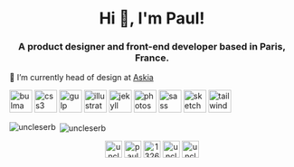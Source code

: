 <h1 align="center">Hi 👋, I'm Paul!</h1>
<h3 align="center">A product designer and front-end developer based in Paris, France.</h3>

🔭 I’m currently head of design at [Askia](https://www.askia.com)

<p align="left"><img src="https://raw.githubusercontent.com/gilbarbara/logos/804dc257b59e144eaca5bc6ffd16949752c6f789/logos/bulma.svg" alt="bulma" width="40" height="40"/> <img src="https://devicons.github.io/devicon/devicon.git/icons/css3/css3-original-wordmark.svg" alt="css3" width="40" height="40"/> <img src="https://devicons.github.io/devicon/devicon.git/icons/gulp/gulp-plain.svg" alt="gulp" width="40" height="40"/> <img src="https://www.vectorlogo.zone/logos/adobe_illustrator/adobe_illustrator-icon.svg" alt="illustrator" width="40" height="40"/> <img src="https://www.vectorlogo.zone/logos/jekyllrb/jekyllrb-icon.svg" alt="jekyll" width="40" height="40"/> <img src="https://devicons.github.io/devicon/devicon.git/icons/photoshop/photoshop-plain.svg" alt="photoshop" width="40" height="40"/> <img src="https://devicons.github.io/devicon/devicon.git/icons/sass/sass-original.svg" alt="sass" width="40" height="40"/> <img src="https://www.vectorlogo.zone/logos/sketchapp/sketchapp-icon.svg" alt="sketch" width="40" height="40"/> <img src="https://www.vectorlogo.zone/logos/tailwindcss/tailwindcss-icon.svg" alt="tailwind" width="40" height="40"/></p><p><img align="left" src="https://github-readme-stats.vercel.app/api/top-langs/?username=uncleserb&layout=compact&hide=html" alt="uncleserb" /></p>

<p>&nbsp;<img align="center" src="https://github-readme-stats.vercel.app/api?username=uncleserb&show_icons=true" alt="uncleserb" /></p>

<p align="center">
<a href="https://twitter.com/uncleserb" target="blank"><img align="center" src="https://cdn.jsdelivr.net/npm/simple-icons@3.0.1/icons/twitter.svg" alt="uncleserb" height="30" width="30" /></a>
<a href="https://linkedin.com/in/paulmcduffeenevin" target="blank"><img align="center" src="https://cdn.jsdelivr.net/npm/simple-icons@3.0.1/icons/linkedin.svg" alt="paulmcduffeenevin" height="30" width="30" /></a>
<a href="https://stackoverflow.com/users/13267139" target="blank"><img align="center" src="https://cdn.jsdelivr.net/npm/simple-icons@3.0.1/icons/stackoverflow.svg" alt="13267139" height="30" width="30" /></a>
<a href="https://instagram.com/uncleserb" target="blank"><img align="center" src="https://cdn.jsdelivr.net/npm/simple-icons@3.0.1/icons/instagram.svg" alt="uncleserb" height="30" width="30" /></a>
<a href="https://dribbble.com/uncleserb" target="blank"><img align="center" src="https://cdn.jsdelivr.net/npm/simple-icons@3.0.1/icons/dribbble.svg" alt="uncleserb" height="30" width="30" /></a>
</p>

